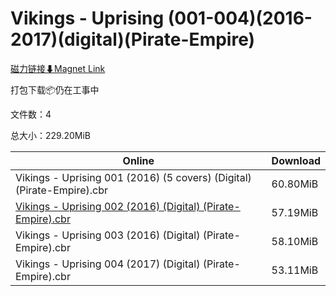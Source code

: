 # Vikings - Uprising (001-004)(2016-2017)(digital)(Pirate-Empire)

[磁力链接⬇Magnet Link](magnet:?xt=urn:btih:a9a51c6ecfae3c660b2c6e426a09b4d378acdb35&dn=Vikings%20-%20Uprising%20%28001-004%29%282016-2017%29%28digital%29%28Pirate-Empire%29)

打包下载📦仍在工事中

文件数：4

总大小：229.20MiB

Online | Download
--- | ---
Vikings - Uprising 001 (2016) (5 covers) (Digital) (Pirate-Empire).cbr | 60.80MiB
[Vikings - Uprising 002 (2016) (Digital) (Pirate-Empire).cbr](https://github.com/alicewish/markdown/blob/master/comic/Vikings-Uprising-002-2016-Digital-Pirate-Empire-cbr.md) | 57.19MiB
Vikings - Uprising 003 (2016) (Digital) (Pirate-Empire).cbr | 58.10MiB
Vikings - Uprising 004 (2017) (Digital) (Pirate-Empire).cbr | 53.11MiB